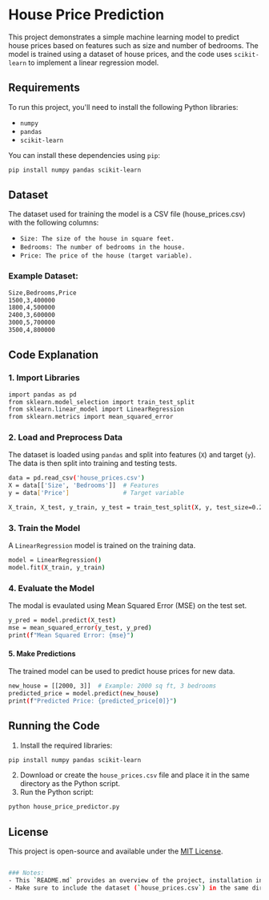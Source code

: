 # House Price Prediction

This project demonstrates a simple machine learning model to predict house prices based on features such as size and number of bedrooms. The model is trained using a dataset of house prices, and the code uses `scikit-learn` to implement a linear regression model.

## Requirements

To run this project, you'll need to install the following Python libraries:

- `numpy`
- `pandas`
- `scikit-learn`

You can install these dependencies using `pip`:

```bash
pip install numpy pandas scikit-learn
```

## Dataset
The dataset used for training the model is a CSV file (house_prices.csv) with the following columns:

- `Size: The size of the house in square feet.`
- `Bedrooms: The number of bedrooms in the house.`
- `Price: The price of the house (target variable).`

### Example Dataset:
```bash
Size,Bedrooms,Price
1500,3,400000
1800,4,500000
2400,3,600000
3000,5,700000
3500,4,800000
```

## Code Explanation
### 1. Import Libraries
```bash
import pandas as pd
from sklearn.model_selection import train_test_split
from sklearn.linear_model import LinearRegression
from sklearn.metrics import mean_squared_error
```
### 2. Load and Preprocess Data
The dataset is loaded using `pandas` and split into features (`X`) and target (`y`). The data is then split into training and testing tests.
```bash
data = pd.read_csv('house_prices.csv')
X = data[['Size', 'Bedrooms']]  # Features
y = data['Price']               # Target variable

X_train, X_test, y_train, y_test = train_test_split(X, y, test_size=0.2, random_state=42)
```
### 3. Train the Model
A `LinearRegression` model is trained on the training data.
```bash
model = LinearRegression()
model.fit(X_train, y_train)
```

### 4. Evaluate the Model
The modal is evaulated using Mean Squared Error (MSE) on the test set.
```bash
y_pred = model.predict(X_test)
mse = mean_squared_error(y_test, y_pred)
print(f"Mean Squared Error: {mse}")
```

#### 5. Make Predictions
The trained model can be used to predict house prices for new data.
```bash
new_house = [[2000, 3]]  # Example: 2000 sq ft, 3 bedrooms
predicted_price = model.predict(new_house)
print(f"Predicted Price: {predicted_price[0]}")
```

## Running the Code
1. Install the required libraries:
```bash
pip install numpy pandas scikit-learn
```
2. Download or create the `house_prices.csv` file and place it in the same directory as the Python script.
3. Run the Python script:
```bash
python house_price_predictor.py
```

## License
This project is open-source and available under the [MIT License](https://opensource.org/license/mit).
```bash

### Notes:
- This `README.md` provides an overview of the project, installation instructions, and how to run the code.
- Make sure to include the dataset (`house_prices.csv`) in the same directory as the Python script for the code to work correctly.
```
